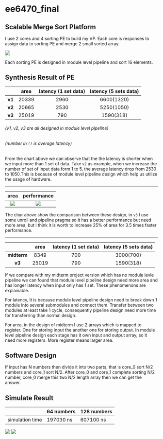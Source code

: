 # ee6470_final

## Scalable Merge Sort Platform

I use 2 cores and 4 sorting PE to build my VP.
Each core is responses to assign data to sorting PE and merge 2 small sorted array.

![](https://i.imgur.com/AzR1Ejg.png)

Each sorting PE is designed in module level pipeline and sort 16 elements.

## Synthesis Result of PE
|        | **area** | **latency (1 set data)** | **latency (5 sets data)** |
|:------:|:--------:|:------------------------:|:-------------------------:|
| **v1** |  20339   |           2960           |        6600(1320)         |
| **v2** |  20665   |           2530           |        5250(1050)         |
| **v3** |  25019   |           790            |         1590(318)         |

###### *(v1, v2, v3 are all designed in module level pipeline)*
###### *(number in `()` is average latency)*

From the chart above we can observe that the the latency is shorter when we input more than 1 set of data. Take `v2` as example, when we increase the number of set of input data form 1 to 5, the average latency drop from 2530 to 1050.This is because of module level pipeline design which help us utilize the usage of hardware.


---

|                 area                 |             performance              |
|:------------------------------------:|:------------------------------------:|
| ![](https://i.imgur.com/KoVhH8P.png) | ![](https://i.imgur.com/vXlrFUd.png) |

The char above show the comparison between these design, in `v3` I use some unroll and pipeline pragma so it has a better performance but need more area, but I think it is worth to increase 25% of area for 3.5 times faster performance.


---

|             | **area** | **latency (1 set data)** | **latency (5 sets data)** |
|:-----------:|:--------:|:------------------------:|:-------------------------:|
| **midterm** |   8349   |           700            |         3000(700)         |
|   **v3**    |  25019   |           790            |         1590(318)         |

If we compare with my midterm project version which has no module levle pipeline we can found that module level pipeline design need more area and has longer latency when input only has 1 set. These phenomenons are explainable.

For latency, It is because module level pipeline design need to break down 1 module into several submodules and connect them. Transfer between two modules at least take 1 cycle, consequently pipeline design need more time for transferring than normal design.

For area, in the design of midterm I use 2 arrays which is mapped to register. One for storing input the another one for storing output. In module level pipeline design each stage has it own input and output array, so it need more registers. More register means larger area.

## Software Design
If input has N numbers then divide it into two parts, that is core_0 sort N/2 numbers and core_1 sort N/2. After core_0 and core_1 complete sorting N/2 number, core_0 merge this two N/2 length array then we can get the answer.

## Simulate Result


|                 | 64 numbers | 128 numbers |
| --------------- | ---------- | ----------- |
| simulation time | 197030 ns  | 607100 ns   |

![](https://i.imgur.com/FtEp665.png)
![](https://i.imgur.com/Sp6v2cJ.png)
